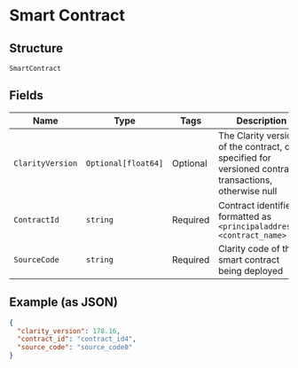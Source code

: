 # Smart Contract

## Structure

`SmartContract`

## Fields

| Name             | Type                | Tags     | Description                                                                                             |
| ---------------- | ------------------- | -------- | ------------------------------------------------------------------------------------------------------- |
| `ClarityVersion` | `Optional[float64]` | Optional | The Clarity version of the contract, only specified for versioned contract transactions, otherwise null |
| `ContractId`     | `string`            | Required | Contract identifier formatted as `<principaladdress>.<contract_name>`                                   |
| `SourceCode`     | `string`            | Required | Clarity code of the smart contract being deployed                                                       |

## Example (as JSON)

```json
{
  "clarity_version": 178.16,
  "contract_id": "contract_id4",
  "source_code": "source_code0"
}
```
